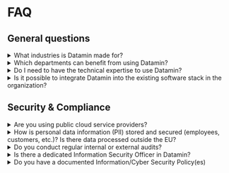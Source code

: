 # FAQ

## General questions

<details>

<summary>What industries is Datamin made for?</summary>

Any organization where data changes frequently and needs to be distributed across the organization as fast as possible in any ops-heavy or regulated industry can benefit from using Datamin. Meaning it is FinTech, Logistics, HealthTech, EnsuranceTech, E-commerce, Quick-commerce, Security, Compliance, Production industries, and Media. But not only.

</details>

<details>

<summary>Which departments can benefit from using Datamin?</summary>

Key users of Datamin are typically Data engineers. However, depending on how your organization is structured it can also be DevOps or Software Engineering.&#x20;

At the same time, key beneficiary owners who will get significant value from Datamin being introduced into your data stack are Operations, Engineering, Data, Product, Revenue, Sales, and Customer success. So, any department that wants to make decision-making processes more data-driven.&#x20;

</details>

<details>

<summary>Do I need to have the technical expertise to use Datamin?</summary>

Not at all. Using Datamin doesn't require any programming or deployment skills. However, in some cases, you might still want to program in Python in the pipelines to make its functionality more extendable.

</details>

<details>

<summary>Is it possible to integrate Datamin into the existing software stack in the organization?</summary>

Yes, Datamin is designed to fit the existing data stack without a need to replace anything. Typically organizations who start looking for software like Datamin already have at least a data warehouse, a BI platform, and a couple of data sources which they want to stream data from.

</details>

## Security & Compliance

<details>

<summary>Are you using public cloud service providers?</summary>

Yes,  for our cloud version, we use AWS, and the default data center is located in Frankfurt (Germany). However, depending on customers' regulatory requirements we can also provide them separate Datamin instances in other locations.

</details>

<details>

<summary>How is personal data information (PII) stored and secured (employees, customers, etc.)? Is there data processed outside the EU?</summary>

By default, all data is stored in the EU in the AWS data center in Frankfurt (Germany). That's where the personal information of customers is also stored. Unless it is a separate Datamin's instance located in a custom location required by a customer.

</details>

<details>

<summary>Do you conduct regular internal or external audits?</summary>

A basic audit is done by the engineering team for every new deployment of the new code or infrastructure, and then a more extended one is done once per quarter. Once per year, we conduct an external audit with one of the independent external firms.

</details>

<details>

<summary>Is there a dedicated Information Security Officer in Datamin?</summary>

We don't have a dedicated one, but this responsibility is taken care of by our CEO Artem Demchenkov, who has solid Information Security experience, including 8 years of being responsible for it in the FinTech industry (Funding Circle Germany, Billie) as Head of Engineering and CTO. Billie is regulated by a German regulator BAFIN and Artem has been taking care of the CIRO responsibilities there for 4.5 years.&#x20;

On top of that, he is also deeply familiar with PCI DSS, since he as a consultant helped a B2B cryptocurrency company Mercuryo to get a PCI license and prepare their infrastructure and documentation for quarterly audits.

</details>

<details>

<summary>Do you have a documented Information/Cyber Security Policy(es)</summary>

Yes, we do have policies containing in particular areas of organization of information security; human resources security; asset management; access control; cryptography; physical and environmental security; operations security; communications security; system acquisition, development, and maintenance; supplier relationships; information security incident management, information security continuity management; compliance; personal data protection. This documentation can be provided by a request.

</details>

